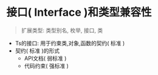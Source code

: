 # 接口( Interface )和类型兼容性

> 扩展类型: 类型别名, 枚举, 接口, 类

- Ts的接口: 用于约束类,对象,函数的契约( 标准 )
- 契约( 标准 )的形式
    - API文档( 弱标准 )
    - 代码约束( 强标准 )